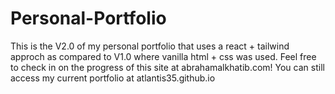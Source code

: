 # Personal-Portfolio

This is the V2.0 of my personal portfolio that uses a react + tailwind approch as compared to V1.0 where vanilla html + css was used. 
Feel free to check in on the progress of this site at abrahamalkhatib.com! You can still access my current portfolio at atlantis35.github.io
